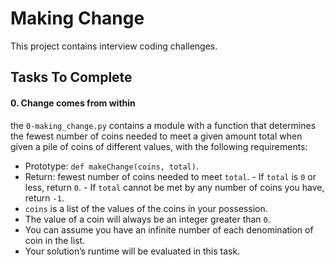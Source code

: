 # Making Change
This project contains interview coding challenges.

## Tasks To Complete
#### 0. Change comes from within
the ```0-making_change.py``` contains a module with a function that determines the fewest number of coins needed to meet a given amount total when given a pile of coins of different values, with the following requirements:
   + Prototype: ```def makeChange(coins, total)```.
   + Return: fewest number of coins needed to meet ```total```.
    - If ```total``` is ```0``` or less, return ```0```.
    - If ```total``` cannot be met by any number of coins you have, return ```-1```.
   + ```coins``` is a list of the values of the coins in your possession.
   + The value of a coin will always be an integer greater than ```0```.
   + You can assume you have an infinite number of each denomination of coin in the list.
   + Your solution’s runtime will be evaluated in this task.
